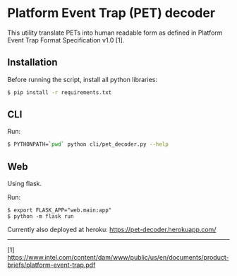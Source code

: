 # Platform Event Trap (PET) decoder
This utility translate PETs into human readable form as defined in Platform Event Trap Format Specification v1.0 [1].

## Installation
Before running the script, install all python libraries:
```bash
$ pip install -r requirements.txt
```

## CLI
Run:
```bash
$ PYTHONPATH=`pwd` python cli/pet_decoder.py --help
```

## Web
Using flask.

Run:
```
$ export FLASK_APP="web.main:app"
$ python -m flask run
```

Currently also deployed at heroku: https://pet-decoder.herokuapp.com/

---
[1] https://www.intel.com/content/dam/www/public/us/en/documents/product-briefs/platform-event-trap.pdf